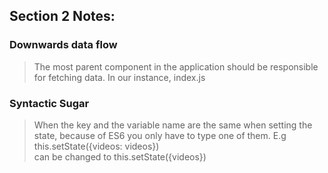 ## Section 2 Notes:

### Downwards data flow
> The most parent component in the application should be responsible for fetching data. In our instance, index.js

### Syntactic Sugar
> When the key and the variable name are the same when setting the state, because of ES6 you only have to type one of them.
> E.g this.setState({videos: videos})<br> can be changed to this.setState({videos})